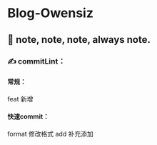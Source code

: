 # Blog-Owensiz
## 🙋 note, note, note, always note.

### ✍️ commitLint： 
#### 常规：
feat 新增
#### 快速commit： 
format 修改格式
add 补充添加


